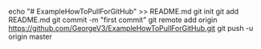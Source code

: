 echo "# ExampleHowToPullForGitHub" >> README.md
git init
git add README.md
git commit -m "first commit"
git remote add origin https://github.com/GeorgeV3/ExampleHowToPullForGitHub.git
git push -u origin master
